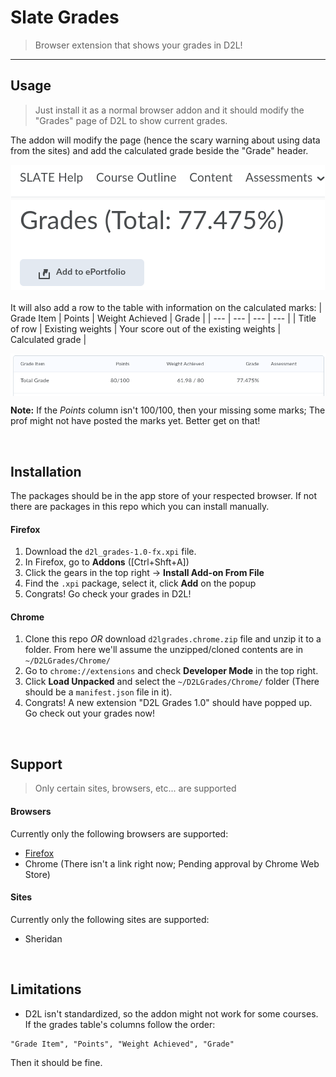 # Slate Grades
> Browser extension that shows your grades in D2L!

---

## Usage
>Just install it as a normal browser addon and it should modify the "Grades" page of D2L to show current grades.

The addon will modify the page (hence the scary warning about using data from the sites) and add the calculated grade beside the "Grade" header.
<div style="text-align:center;margin-bottom:20px">
	<img src="https://github.com/owenCocjin/D2LGrades/raw/master/Pics/ford2lgrades.png" align="center"/>
</div>

It will also add a row to the table with information on the calculated marks:
| Grade Item | Points | Weight Achieved | Grade |
| --- | --- | --- | --- |
| Title of row | Existing weights | Your score out of the existing weights | Calculated grade |

<div style="text-align:center;">
	<img src="https://github.com/owenCocjin/D2LGrades/raw/master/Pics/ford2l.png" align="center"/>
</div>

__Note:__ If the _Points_ column isn't 100/100, then your missing some marks; The prof might not have posted the marks yet. Better get on that!

<br/>

## Installation
The packages should be in the app store of your respected browser. If not there are packages in this repo which you can install manually.

#### Firefox
1. Download the `d2l_grades-1.0-fx.xpi` file.
2. In Firefox, go to __Addons__ ([Ctrl+Shft+A])
3. Click the gears in the top right -> __Install Add-on From File__
4. Find the `.xpi` package, select it, click __Add__ on the popup
5. Congrats! Go check your grades in D2L!

#### Chrome
1. Clone this repo _OR_ download `d2lgrades.chrome.zip` file and unzip it to a folder. From here we'll assume the unzipped/cloned contents are in `~/D2LGrades/Chrome/`
2. Go to `chrome://extensions` and check __Developer Mode__ in the top right.
3. Click __Load Unpacked__ and select the `~/D2LGrades/Chrome/` folder (There should be a `manifest.json` file in it).
4. Congrats! A new extension "D2L Grades 1.0" should have popped up. Go check out your grades now!

<br/>

## Support
> Only certain sites, browsers, etc... are supported

#### Browsers
Currently only the following browsers are supported:
- [Firefox](https://addons.mozilla.org/en-US/firefox/addon/d2lgrades/)
- Chrome (There isn't a link right now; Pending approval by Chrome Web Store)

#### Sites
Currently only the following sites are supported:
- Sheridan

<br/>

## Limitations
- D2L isn't standardized, so the addon might not work for some courses. If the grades table's columns follow the order:
```
"Grade Item", "Points", "Weight Achieved", "Grade"
```
Then it should be fine.
